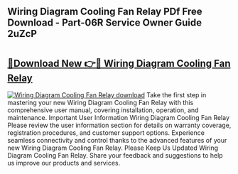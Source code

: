 ## Wiring Diagram Cooling Fan Relay PDf Free Download - Part-06R Service Owner Guide 2uZcP

# <h2><a href="http://dfi8bz.blite.top/?on=Wiring+Diagram+Cooling+Fan+Relay">🔗Download New 👉🔴 Wiring Diagram Cooling Fan Relay</a></h2>

[![Wiring Diagram Cooling Fan Relay download](https://i.imgur.com/lujVjoI.png)](http://dfi8bz.blite.top/?on=Wiring+Diagram+Cooling+Fan+Relay)
Take the first step in mastering your new Wiring Diagram Cooling Fan Relay with this comprehensive user manual, covering installation, operation, and maintenance. Important User Information Wiring Diagram Cooling Fan Relay Please review the user information section for details on warranty coverage, registration procedures, and customer support options. Experience seamless connectivity and control thanks to the advanced features of your new Wiring Diagram Cooling Fan Relay. Please Keep Us Updated Wiring Diagram Cooling Fan Relay. Share your feedback and suggestions to help us improve our products and services.
